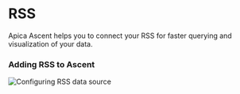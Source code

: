 # RSS

Apica Ascent helps you to connect your RSS for faster querying and visualization of your data.

### Adding RSS to Ascent

![Configuring RSS data source](<../../.gitbook/assets/Screenshot from 2022-06-30 12-46-58.png>)
